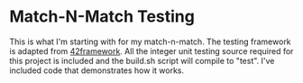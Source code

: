 # Match-N-Match Testing

This is what I'm starting with for my match-n-match. The testing framework is adapted from [42framework](https://github.com/alamit/42framework). All the integer unit testing source required for this project is included and the build.sh script will compile to "test". I've included code that demonstrates how it works.
